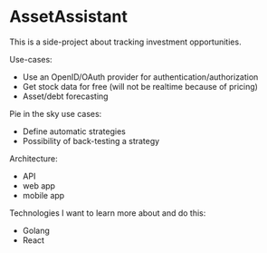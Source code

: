# AssetAssistant
This is a side-project about tracking investment opportunities.

Use-cases:
- Use an OpenID/OAuth provider for authentication/authorization
- Get stock data for free (will not be realtime because of pricing)
- Asset/debt forecasting

Pie in the sky use cases:
- Define automatic strategies
- Possibility of back-testing a strategy

Architecture:
- API
- web app
- mobile app

Technologies I want to learn more about and do this:
- Golang
- React

